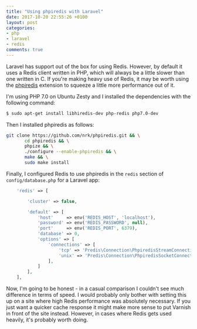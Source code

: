 ```yaml
---
title: "Using phpiredis with Laravel"
date: 2017-10-20 22:55:26 +0100
layout: post
categories:
- php
- laravel
- redis
comments: true
---
```


Laravel has support out of the box for using Redis. However, by default it uses a Redis client written in PHP, which will always be a little slower than one written in C. If you're making heavy use of Redis, it may be worth using the [phpiredis](https://github.com/nrk/phpiredis) extension to squeeze a little more performance out of it.

I'm using PHP 7.0 on Ubuntu Zesty and I installed the dependencies with the following command:

```bash
$ sudo apt-get install libhiredis-dev php-redis php7.0-dev
```

Then I installed phpiredis as follows:

```bash
git clone https://github.com/nrk/phpiredis.git && \
       cd phpiredis && \
       phpize && \
       ./configure --enable-phpiredis && \
       make && \
       sudo make install
```

Finally, I configured Redis to use phpiredis in the `redis` section of `config/database.php` for a Laravel app:

```php
    'redis' => [

        'cluster' => false,

        'default' => [
            'host'     => env('REDIS_HOST', 'localhost'),
            'password' => env('REDIS_PASSWORD', null),
            'port'     => env('REDIS_PORT', 6379),
            'database' => 0,
            'options' => [
                'connections' => [
                    'tcp' => 'Predis\Connection\PhpiredisStreamConnection', // PHP streams
                    'unix' => 'Predis\Connection\PhpiredisSocketConnection', // ext-socket
                ],
            ]
        ],
    ],
```

Now, I'm going to be honest - in a casual comparison I couldn't see much difference in terms of speed. I would probably only bother with setting this up on a site where high Redis performance was absolutely necessary. If you just want a quicker cache response it might make more sense to put Varnish in front of the site instead. However, in cases where Redis gets used heavily, it's probably worth doing.
